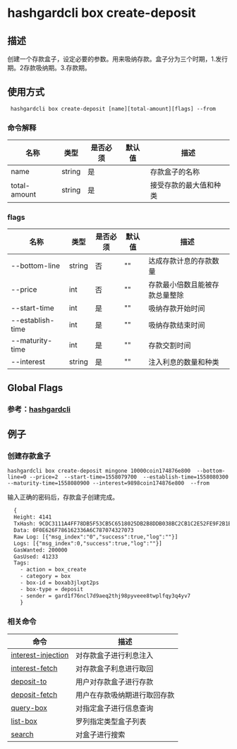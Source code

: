 # hashgardcli box create-deposit

## 描述
创建一个存款盒子，设定必要的参数。用来吸纳存款。盒子分为三个时期，1.发行期。2存款吸纳期。3.存款期。



## 使用方式
```
 hashgardcli box create-deposit [name][total-amount][flags] --from 
```



### 命令解释

| 名称         | 类型   | 是否必须 | 默认值 | 描述                   |
| ------------ | ------ | -------- | ------ | ---------------------- |
| name         | string | 是       |        | 存款盒子的名称         |
| total-amount | string | 是       |        | 接受存款的最大值和种类 |



### flags

| 名称             | 类型   | 是否必须 | 默认值 | 描述                           |
| ---------------- | ------ | -------- | ------ | ------------------------------ |
| --bottom-line    | string | 否       | ""     | 达成存款计息的存款数量         |
| --price          | int    | 否       | ""     | 存款最小倍数且能被存款总量整除 |
| --start-time     | int    | 是       | ""     | 吸纳存款开始时间               |
| --establish-time | int    | 是       | ""     | 吸纳存款结束时间               |
| --maturity-time  | int    | 是       | ""     | 存款交割时间                   |
| --interest       | string | 是       | ""     | 注入利息的数量和种类           |



## Global Flags

 ### 参考：[hashgardcli](../README.md)

## 例子
### 创建存款盒子
```shell
hashgardcli box create-deposit mingone 10000coin174876e800  --bottom-line=0 --price=2  --start-time=1558079700  --establish-time=1558080300 --maturity-time=1558080900 --interest=9898coin174876e800  --from 
```
输入正确的密码后，存款盒子创建完成。
```txt
  {
  Height: 4141
  TxHash: 9CDC3111A4FF78DB5F53CB5C6518025DB2B8DDB038BC2CB1C2E52FE9F2B1BD91
  Data: 0F0E626F786162336A6C787074327073
  Raw Log: [{"msg_index":"0","success":true,"log":""}]
  Logs: [{"msg_index":0,"success":true,"log":""}]
  GasWanted: 200000
  GasUsed: 41233
  Tags: 
    - action = box_create
    - category = box
    - box-id = boxab3jlxpt2ps
    - box-type = deposit
    - sender = gard1f76ncl7d9aeq2thj98pyveee8twplfqy3q4yv7
    }
```



### 相关命令

| 命令                                        | 描述                         |
| ------------------------------------------- | ---------------------------- |
| [interest-injection](interest-injection.md) | 对存款盒子进行利息注入       |
| [interest-fetch](interest-fetch.md)         | 对存款盒子利息进行取回       |
| [deposit-to](deposit-to.md)                 | 用户对存款盒子进行存款       |
| [deposit-fetch](deposit-fetch.md)           | 用户在存款吸纳期进行取回存款 |
| [query-box](query-box.md)                   | 对指定盒子进行信息查询       |
| [list-box](盒子列表查询)                    | 罗列指定类型盒子列表         |
| [search](search.md)                         | 对盒子进行搜索               |



